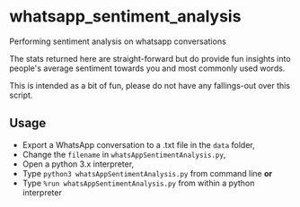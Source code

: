 # whatsapp_sentiment_analysis
Performing sentiment analysis on whatsapp conversations

The stats returned here are straight-forward but do provide fun insights into people's average sentiment towards you and most commonly used words.

This is intended as a bit of fun, please do not have any fallings-out over this script.

## Usage
- Export a WhatsApp conversation to a .txt file in the `data` folder,
- Change the `filename` in `whatsAppSentimentAnalysis.py`,
- Open a python 3.x interpreter,
- Type `python3 whatsAppSentimentAnalysis.py` from command line
	**or**
- Type `%run whatsAppSentimentAnalysis.py` from within a python interpreter
